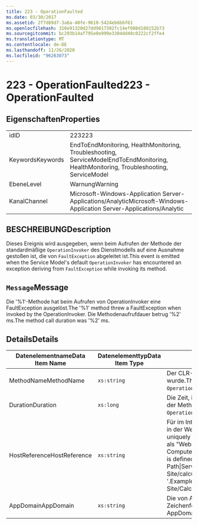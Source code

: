 ```yaml
---
title: 223 - OperationFaulted
ms.date: 03/30/2017
ms.assetid: 2f7d89d7-3a6a-40fe-9610-5424eb6bbf61
ms.openlocfilehash: 310e91320d27dd9817302fc14ef088d180152b73
ms.sourcegitcommit: bc293b14af795e0e999e3304dd40c0222cf2ffe4
ms.translationtype: MT
ms.contentlocale: de-DE
ms.lasthandoff: 11/26/2020
ms.locfileid: "96263073"
---
```

# <a name="223---operationfaulted"></a><span data-ttu-id="5228e-102">223 - OperationFaulted</span><span class="sxs-lookup"><span data-stu-id="5228e-102">223 - OperationFaulted</span></span>

## <a name="properties"></a><span data-ttu-id="5228e-103">Eigenschaften</span><span class="sxs-lookup"><span data-stu-id="5228e-103">Properties</span></span>  
  
|||  
|-|-|  
|<span data-ttu-id="5228e-104">id</span><span class="sxs-lookup"><span data-stu-id="5228e-104">ID</span></span>|<span data-ttu-id="5228e-105">223</span><span class="sxs-lookup"><span data-stu-id="5228e-105">223</span></span>|  
|<span data-ttu-id="5228e-106">Keywords</span><span class="sxs-lookup"><span data-stu-id="5228e-106">Keywords</span></span>|<span data-ttu-id="5228e-107">EndToEndMonitoring, HealthMonitoring, Troubleshooting, ServiceModel</span><span class="sxs-lookup"><span data-stu-id="5228e-107">EndToEndMonitoring, HealthMonitoring, Troubleshooting, ServiceModel</span></span>|  
|<span data-ttu-id="5228e-108">Ebene</span><span class="sxs-lookup"><span data-stu-id="5228e-108">Level</span></span>|<span data-ttu-id="5228e-109">Warnung</span><span class="sxs-lookup"><span data-stu-id="5228e-109">Warning</span></span>|  
|<span data-ttu-id="5228e-110">Kanal</span><span class="sxs-lookup"><span data-stu-id="5228e-110">Channel</span></span>|<span data-ttu-id="5228e-111">Microsoft-Windows-Application Server-Applications/Analytic</span><span class="sxs-lookup"><span data-stu-id="5228e-111">Microsoft-Windows-Application Server-Applications/Analytic</span></span>|  
  
## <a name="description"></a><span data-ttu-id="5228e-112">BESCHREIBUNG</span><span class="sxs-lookup"><span data-stu-id="5228e-112">Description</span></span>  

 <span data-ttu-id="5228e-113">Dieses Ereignis wird ausgegeben, wenn beim Aufrufen der Methode der standardmäßige `OperationInvoker` des Dienstmodells auf eine Ausnahme gestoßen ist, die von `FaultException` abgeleitet ist.</span><span class="sxs-lookup"><span data-stu-id="5228e-113">This event is emitted when the Service Model's default `OperationInvoker` has encountered an exception deriving from `FaultException` while invoking its method.</span></span>  
  
## <a name="message"></a><span data-ttu-id="5228e-114">`Message`</span><span class="sxs-lookup"><span data-stu-id="5228e-114">Message</span></span>  

 <span data-ttu-id="5228e-115">Die '%1'-Methode hat beim Aufrufen von OperationInvoker eine FaultException ausgelöst.</span><span class="sxs-lookup"><span data-stu-id="5228e-115">The '%1' method threw a FaultException when invoked by the OperationInvoker.</span></span> <span data-ttu-id="5228e-116">Die Methodenaufrufdauer betrug '%2' ms.</span><span class="sxs-lookup"><span data-stu-id="5228e-116">The method call duration was '%2' ms.</span></span>  
  
## <a name="details"></a><span data-ttu-id="5228e-117">Details</span><span class="sxs-lookup"><span data-stu-id="5228e-117">Details</span></span>  
  
|<span data-ttu-id="5228e-118">Datenelementname</span><span class="sxs-lookup"><span data-stu-id="5228e-118">Data Item Name</span></span>|<span data-ttu-id="5228e-119">Datenelementtyp</span><span class="sxs-lookup"><span data-stu-id="5228e-119">Data Item Type</span></span>|<span data-ttu-id="5228e-120">BESCHREIBUNG</span><span class="sxs-lookup"><span data-stu-id="5228e-120">Description</span></span>|  
|--------------------|--------------------|-----------------|  
|<span data-ttu-id="5228e-121">MethodName</span><span class="sxs-lookup"><span data-stu-id="5228e-121">MethodName</span></span>|`xs:string`|<span data-ttu-id="5228e-122">Der CLR-Name der Methode, die vom `OperationInvoker` aufgerufen wurde.</span><span class="sxs-lookup"><span data-stu-id="5228e-122">The CLR name of the method that was invoked by the `OperationInvoker`.</span></span>|  
|<span data-ttu-id="5228e-123">Duration</span><span class="sxs-lookup"><span data-stu-id="5228e-123">Duration</span></span>|`xs:long`|<span data-ttu-id="5228e-124">Die Zeit, in Millisekunden, die der `OperationInvoker` zum Aufrufen der Methode benötigt hat.</span><span class="sxs-lookup"><span data-stu-id="5228e-124">The time, in milliseconds, that it took the `OperationInvoker` to invoke the method.</span></span>|  
|<span data-ttu-id="5228e-125">HostReference</span><span class="sxs-lookup"><span data-stu-id="5228e-125">HostReference</span></span>|`xs:string`|<span data-ttu-id="5228e-126">Für im Internet gehostete Dienste identifiziert dieses Feld den Dienst in der Webhierarchie eindeutig.</span><span class="sxs-lookup"><span data-stu-id="5228e-126">For Web-hosted services, this field uniquely identifies the service in the Web hierarchy.</span></span> <span data-ttu-id="5228e-127">Sein Format ist als "Website Name Anwendungspfad für virtuelle Computer&#124;virtuellen Dienst Pfad&#124;Dienst Name '" definiert.</span><span class="sxs-lookup"><span data-stu-id="5228e-127">Its format is defined as 'Web Site Name Application Virtual Path&#124;Service Virtual Path&#124;ServiceName'.</span></span> <span data-ttu-id="5228e-128">Beispiel: "Default Web Site/calculatorapplication&#124;/CalculatorService.svc&#124;CalculatorService '.</span><span class="sxs-lookup"><span data-stu-id="5228e-128">Example: 'Default Web Site/CalculatorApplication&#124;/CalculatorService.svc&#124;CalculatorService'.</span></span>|  
|<span data-ttu-id="5228e-129">AppDomain</span><span class="sxs-lookup"><span data-stu-id="5228e-129">AppDomain</span></span>|`xs:string`|<span data-ttu-id="5228e-130">Die von AppDomain.CurrentDomain.FriendlyName zurückgegebene Zeichenfolge.</span><span class="sxs-lookup"><span data-stu-id="5228e-130">The string returned by AppDomain.CurrentDomain.FriendlyName.</span></span>|
